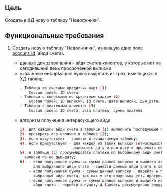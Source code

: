 ## Цель
Создать в ХД новую таблицу "Недолжники".

## Функциональные требования
1. Создать новую таблицу "Недолжники", имеющую одно поле <a href="#">account_id</a> (айди счета). 

   - данные для заполнения - айди счетов клиентов, у которых нет на сегодняшний день просроченной выписки
   - указанную информацию нужно выделить из трех, имеющихся в ХД таблиц:
     ```sh
     - Таблица со счетами кредитных карт (1)
         Состав полей: ID счета
     - Таблица с выписками по кредитным картам (2)
         Состав полей: ID выписки, ID счета, дата выписки, дью_дата, сумма выписки
     - Таблица с платежами клиентов (3)
         Состав полей: ID счета, дата платежа, сумма платежа
     ```
   - алгоритм получения интересующего айди:
     ```sh
     1). для каждого айди счета в таблице (1) выполнить последующие пункты; 
     2). проверить его наличие в таблице (2);
     3). если отсутствует - занести в создаваемую таблицу; 
     4). если присутствует - для каждой из таких выписок (относящихся к выбранному айди)
                             запомнить дату и дью-дату и проделать последующие пункты;
     5). в таблице (3) просуммировать платежи по выбранному айди счета в период с даты рассмотренной 
       выписки по ее дью-дату;
     6). - если полученная сумма >= суммы данной выписки и выписка является последней рассматриваемой 
           для выбранного айди счета - занести данный айди счета в создаваемую таблицу;
         - если полученная сумма < суммы данной выписки - перейти к пункту 1 (прекратить рассматривать 
           выбранный айди счета, так как у его владельца есть просроченная выписка);
         - если полученная сумма >= суммы данной выписки и выписка не была последней для выбранного
           айди счета - перейти к пункту 4 (начать рассмотрение следующей выписки для выбранного айди счета);
     ```
